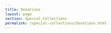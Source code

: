 ```yaml
---
title: Donations
layout: page
section: Special Collections
permalink: /special-collections/donations.html
---
```

